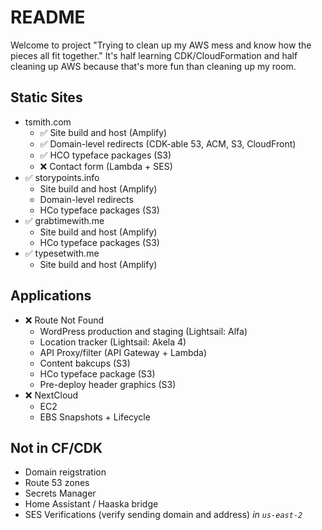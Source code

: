 # README

Welcome to project "Trying to clean up my AWS mess and know how the pieces all
fit together." It's half learning CDK/CloudFormation and half cleaning up AWS
because that's more fun than cleaning up my room.

## Static Sites

- tsmith.com
  - :white_check_mark: Site build and host (Amplify)
  - :white_check_mark: Domain-level redirects (CDK-able 53, ACM, S3, CloudFront)
  - :white_check_mark: HCO typeface packages (S3)
  - :x: Contact form (Lambda + SES)
- :white_check_mark: storypoints.info
  - Site build and host (Amplify)
  - Domain-level redirects
  - HCo typeface packages (S3)
- :white_check_mark: grabtimewith.me
  - Site build and host (Amplify)
  - HCo typeface packages (S3)
- :white_check_mark: typesetwith.me
  - Site build and host (Amplify)

## Applications

- :x: Route Not Found
  - WordPress production and staging (Lightsail: Alfa)
  - Location tracker (Lightsail: Akela 4)
  - API Proxy/filter (API Gateway + Lambda)
  - Content bakcups (S3)
  - HCo typeface package (S3)
  - Pre-deploy header graphics (S3)
- :x: NextCloud
  - EC2
  - EBS Snapshots + Lifecycle

## Not in CF/CDK

- Domain reigstration
- Route 53 zones
- Secrets Manager
- Home Assistant / Haaska bridge
- SES Verifications (verify sending domain and address) _in `us-east-2`_
